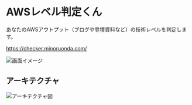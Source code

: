 # AWSレベル判定くん

あなたのAWSアウトプット（ブログや登壇資料など）の技術レベルを判定します。

https://checker.minoruonda.com/

![画面イメージ](https://github.com/user-attachments/assets/c237f538-305c-406b-9f9f-0c0eb7f0de65)


## アーキテクチャ

![アーキテクチャ図](https://github.com/user-attachments/assets/3de3251f-d929-4ee5-b62f-5a8ae06739d9)
